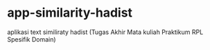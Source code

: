 # app-similarity-hadist
aplikasi text similiraty hadist (Tugas Akhir Mata kuliah Praktikum RPL Spesifik Domain)
